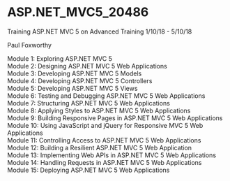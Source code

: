 # ASP.NET_MVC5_20486
Training ASP.NET MVC 5 on Advanced Training 1/10/18 - 5/10/18

Paul Foxworthy

Module 1: Exploring ASP.NET MVC 5 <br />
Module 2: Designing ASP.NET MVC 5 Web Applications <br />
Module 3: Developing ASP.NET MVC 5 Models <br />
Module 4: Developing ASP.NET MVC 5 Controllers<br />
Module 5: Developing ASP.NET MVC 5 Views<br />
Module 6: Testing and Debugging ASP.NET MVC 5 Web Applications <br />
Module 7: Structuring ASP.NET MVC 5 Web Applications<br />
Module 8: Applying Styles to ASP.NET MVC 5 Web Applications<br />
Module 9: Building Responsive Pages in ASP.NET MVC 5 Web Applications<br />
Module 10: Using JavaScript and jQuery for Responsive MVC 5 Web Applications<br />
Module 11: Controlling Access to ASP.NET MVC 5 Web Applications<br />
Module 12: Building a Resilient ASP.NET MVC 5 Web Application<br />
Module 13: Implementing Web APIs in ASP.NET MVC 5 Web Applications<br />
Module 14: Handling Requests in ASP.NET MVC 5 Web Applications<br />
Module 15: Deploying ASP.NET MVC 5 Web Applications<br />

